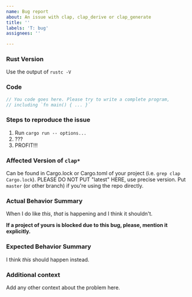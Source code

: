 ```yaml
---
name: Bug report
about: An issue with clap, clap_derive or clap_generate
title: ''
labels: 'T: bug'
assignees: ''

---
```


<!--
Please use the following template to assist with creating an issue and to ensure a speedy resolution. If an area is not applicable, feel free to delete the area or mark with `N/A`
-->

### Rust Version

Use the output of `rustc -V`

### Code

```rust
// You code goes here. Please try to write a complete program,
// including `fn main() { ... }`
```

### Steps to reproduce the issue

1. Run `cargo run -- options...`
2. ???
3. PROFIT!!!

### Affected Version of `clap*`

Can be found in Cargo.lock or Cargo.toml of your project (i.e. `grep clap Cargo.lock`). PLEASE DO NOT PUT "latest" HERE, use precise version. Put `master` (or other branch) if you're using the repo directly.

### Actual Behavior Summary

When I do like *this*, *that* is happening and I think it shouldn't.

**If a project of yours is blocked due to this bug, please, mention it explicitly.**

### Expected Behavior Summary

I think *this* should happen instead.

### Additional context

Add any other context about the problem here.
